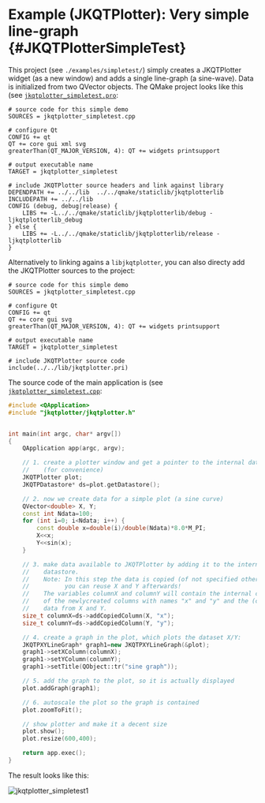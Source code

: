 # Example (JKQTPlotter): Very simple line-graph             {#JKQTPlotterSimpleTest}
This project (see `./examples/simpletest/`) simply creates a JKQTPlotter widget (as a new window) and adds a single line-graph (a sine-wave). Data is initialized from two QVector<double> objects.
The QMake project looks like this (see [`jkqtplotter_simpletest.pro`](https://github.com/jkriege2/JKQtPlotter/tree/master/examples/simpletest/jkqtplotter_simpletest.pro):
```.qmake
# source code for this simple demo
SOURCES = jkqtplotter_simpletest.cpp

# configure Qt
CONFIG += qt
QT += core gui xml svg
greaterThan(QT_MAJOR_VERSION, 4): QT += widgets printsupport

# output executable name
TARGET = jkqtplotter_simpletest

# include JKQTPlotter source headers and link against library
DEPENDPATH += ../../lib  ../../qmake/staticlib/jkqtplotterlib
INCLUDEPATH += ../../lib
CONFIG (debug, debug|release) {
    LIBS += -L../../qmake/staticlib/jkqtplotterlib/debug -ljkqtplotterlib_debug
} else {
    LIBS += -L../../qmake/staticlib/jkqtplotterlib/release -ljkqtplotterlib
}
```

Alternatively to linking agains a `libjkqtplotter`, you can also directy add the JKQTPlotter sources to the project:
```.qmake
# source code for this simple demo
SOURCES = jkqtplotter_simpletest.cpp

# configure Qt
CONFIG += qt
QT += core gui svg
greaterThan(QT_MAJOR_VERSION, 4): QT += widgets printsupport

# output executable name
TARGET = jkqtplotter_simpletest

# include JKQTPlotter source code
include(../../lib/jkqtplotter.pri)
```
The source code of the main application is (see [`jkqtplotter_simpletest.cpp`](https://github.com/jkriege2/JKQtPlotter/tree/master/examples/simpletest/jkqtplotter_simpletest.cpp):
```.cpp
#include <QApplication>
#include "jkqtplotter/jkqtplotter.h"


int main(int argc, char* argv[])
{
    QApplication app(argc, argv);

    // 1. create a plotter window and get a pointer to the internal datastore
	//    (for convenience)
    JKQTPlotter plot;
    JKQTPDatastore* ds=plot.getDatastore();

    // 2. now we create data for a simple plot (a sine curve)
    QVector<double> X, Y;
    const int Ndata=100;
    for (int i=0; i<Ndata; i++) {
        const double x=double(i)/double(Ndata)*8.0*M_PI;
        X<<x;
        Y<<sin(x);
    }

    // 3. make data available to JKQTPlotter by adding it to the internal
	//    datastore.
    //    Note: In this step the data is copied (of not specified otherwise), so
    //          you can reuse X and Y afterwards!
    //    The variables columnX and columnY will contain the internal column ID
    //    of the newlycreated columns with names "x" and "y" and the (copied)
	//    data from X and Y.
    size_t columnX=ds->addCopiedColumn(X, "x");
    size_t columnY=ds->addCopiedColumn(Y, "y");

    // 4. create a graph in the plot, which plots the dataset X/Y:
    JKQTPXYLineGraph* graph1=new JKQTPXYLineGraph(&plot);
    graph1->setXColumn(columnX);
    graph1->setYColumn(columnY);
    graph1->setTitle(QObject::tr("sine graph"));

    // 5. add the graph to the plot, so it is actually displayed
    plot.addGraph(graph1);

    // 6. autoscale the plot so the graph is contained
    plot.zoomToFit();

    // show plotter and make it a decent size
    plot.show();
    plot.resize(600,400);

    return app.exec();
}
```
The result looks like this:

![jkqtplotter_simpletest1](https://raw.githubusercontent.com/jkriege2/JKQtPlotter/master/screenshots/jkqtplotter_simpletest1.png)
